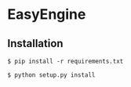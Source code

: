 EasyEngine
==============================================================================

Installation
------------

```
$ pip install -r requirements.txt

$ python setup.py install
```
